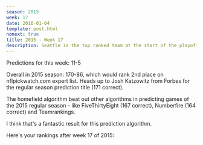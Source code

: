 ```yaml
---
season: 2015
week: 17
date: 2016-01-04
template: post.html
nonext: true
title: 2015 - Week 17
description: Seattle is the top ranked team at the start of the playoffs
---
```


Predictions for this week: 11-5

Overall in 2015 season: 170-86, which would rank 2nd place on
nflpickwatch.com expert list. Heads up to Josh Katzowitz from
Forbes for the regular season prediction title (171 correct).

The homefield algorithm beat out other algorithms in predicting
games of the 2015 regular season - like FiveThirtyEight (167 correct),
Numberfire (164 correct) and Teamrankings.

I think that's a fantastic result for this prediction algorithm.

Here's your rankings after week 17 of 2015:

